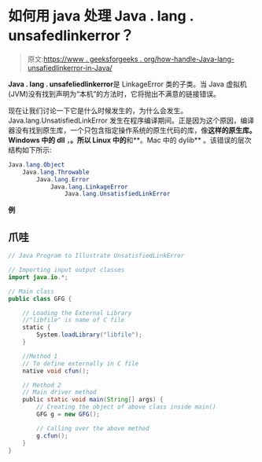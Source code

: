 # 如何用 java 处理 Java . lang . unsafedlinkerror？

> 原文:[https://www . geeksforgeeks . org/how-handle-Java-lang-unsafiedlinkerror-in-Java/](https://www.geeksforgeeks.org/how-to-handle-java-lang-unsatisfiedlinkerror-in-java/)

**Java . lang . unsafeliedlinkerror**是 LinkageError 类的子类。当 Java 虚拟机(JVM)没有找到声明为“本机”的方法时，它将抛出不满意的链接错误。

现在让我们讨论一下它是什么时候发生的，为什么会发生。Java.lang.UnsatisfiedLinkError 发生在程序编译期间。正是因为这个原因，编译器没有找到原生库，一个只包含指定操作系统的原生代码的库，像**这样的原生库。Windows 中的 dll** ，**。所以 Linux 中的**和**。Mac 中的 dylib** 。该错误的层次结构如下所示:

```java
Java.lang.Object
    Java.lang.Throwable
        Java.lang.Error
            Java.lang.LinkageError
                Java.lang.UnsatisfiedLinkError
```

**例**

## 爪哇

```java
// Java Program to Illustrate UnsatisfiedLinkError

// Importing input output classes
import java.io.*;

// Main class
public class GFG {

    // Loading the External Library
    //"libfile" is name of C file
    static {
        System.loadLibrary("libfile");
    }

    //Method 1
    // To define externally in C file
    native void cfun();

    // Method 2
    // Main driver method
    public static void main(String[] args) {
        // Creating the object of above class inside main()
        GFG g = new GFG();

        // Calling over the above method
        g.cfun();
    }
}
```